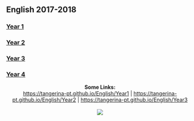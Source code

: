 ## English 2017-2018

### [Year 1](https://tangerina-pt.github.io/English/Year1)
### [Year 2](https://tangerina-pt.github.io/English/Year2)
### [Year 3](https://tangerina-pt.github.io/English/Year3)
### [Year 4](https://tangerina-pt.github.io/English/Year4)

<p align="center">
  <b>Some Links:</b><br>
  <a href="#">https://tangerina-pt.github.io/English/Year1</a> |
  <a href="#">https://tangerina-pt.github.io/English/Year2</a> |
  <a href="#">https://tangerina-pt.github.io/English/Year3</a>
  <br><br>
  <img src="http://s.4cdn.org/image/title/105.gif">
</p>
